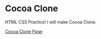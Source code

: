 # Cocoa Clone

HTML CSS Practice! I will make Cocoa Clone.

[Cocoa Clone Page](https://suhapy.github.io/cocoa-clone/)
